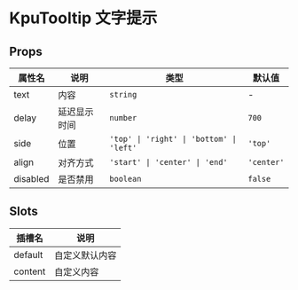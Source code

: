 # KpuTooltip 文字提示

## Props

| 属性名   | 说明         | 类型                                     | 默认值     |
| -------- | ------------ | ---------------------------------------- | ---------- |
| text     | 内容         | `string`                                 | -          |
| delay    | 延迟显示时间 | `number`                                 | `700`      |
| side     | 位置         | `'top' \| 'right' \| 'bottom' \| 'left'` | `'top'`    |
| align    | 对齐方式     | `'start' \| 'center' \| 'end'`           | `'center'` |
| disabled | 是否禁用     | `boolean`                                | `false`    |

## Slots

| 插槽名  | 说明           |
| ------- | -------------- |
| default | 自定义默认内容 |
| content | 自定义内容     |
